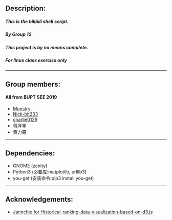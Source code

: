 ## Description:
##### This is the bilibili shell script.
##### By Group 12
##### This project is by no means complete.
##### For linux class exercise only
---
## Group members:
#### All from BUPT SEE 2019
- [Monstry](https://github.com/Monstry)
- [Nick-bit233](https://github.com/Nick-bit233)
- [charlie0129](https://github.com/charlie0129)
- 蒋泽宇
- 黄力霄
---
## Dependencies:
- GNOME (zenity)
- Python3 (必要库:matplotlib, urllib3)
- you-get (安装命令:pip3 install you-get)
---
## Acknowledgements:
- [Jannchie for Historical-ranking-data-visualization-based-on-d3.js](https://github.com/Jannchie/Historical-ranking-data-visualization-based-on-d3.js)
